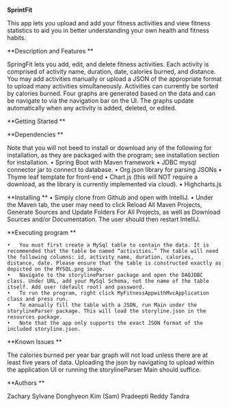 **SprintFit**


This app lets you upload and add your fitness activities and view fitness statistics to aid you in better understanding your own health and fitness habits.

**Description and Features
**

SpringFit lets you add, edit, and delete fitness activities. Each activity is comprised of activity name, duration, date, calories burned, and distance.
You may add activities manually or upload a JSON of the appropriate format to upload many activities simultaneously.
Activities can currently be sorted by calories burned.
Four graphs are generated based on the data and can be navigate to via the navigation bar on the UI. The graphs update automatically when any activity is added, deleted, or edited.

**Getting Started
**

**Dependencies
**

Note that you will not beed to install or download any of the following for installation, as they are packaged with the program; see installation section for installation.
	•	Spring Boot with Maven framework
	•	JDBC mysql connector jar to connect to database.
	•	Org.json library for parsing JSONs
	•	Thyme leaf template for front-end
	•	Chart.js (this will NOT require a download, as the library is currently implemented via cloud).
	•	Highcharts.js


**Installing
**	•	Simply clone from Github and open with IntelliJ.
	•	Under the Maven tab, the user may need to click Reload All Maven Projects, Generate Sources and Update Folders For All Projects, as well as Download Sources and/or Documentation. The user should then restart IntelliJ.


**Executing program
**

	•	You must first create a MySql table to contain the data. It is recommended that the table be named “activities.” The table will need the following columns: id, activity_name, duration, calories, distance, date. Please ensure that the table is constructed exactly as depicted on the MYSQL.png image.
	•	Navigate to the storylineParser package and open the DAOJDBC class. Under URL, add your MySql Schema, not the name of the table itself. Add user (default root) and password.
	•	To run the program, right click MyFitnessAppwithMvcApplication class and press run.
	•	To manually fill the table with a JSON, run Main under the storylineParser package. This will load the storyline.json in the resources package.
	•	Note that the app only supports the exact JSON format of the included storyline.json.


**Known Issues
**

The calories burned per year bar graph will not load unless there are at least five years of data. Uploading the json by navigating to upload within the application UI or running the storylineParser Main should suffice.

**Authors
**

Zachary Sylvane
Donghyeon Kim (Sam)
Pradeepti Reddy Tandra

